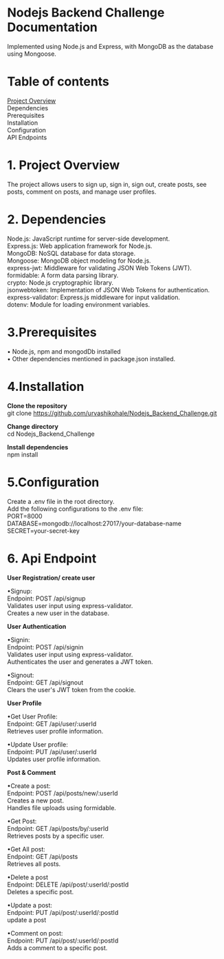 # Nodejs Backend Challenge Documentation

Implemented using Node.js and Express, with MongoDB as the database using Mongoose.

# Table of contents

[Project Overview](#1-project-overview)
<br/>
Dependencies
<br/>
Prerequisites
<br/>
Installation
<br/>
Configuration
<br/>
API Endpoints

# 1. Project Overview <a name="project-overview"></a>

The project allows users to sign up, sign in, sign out, create posts, see posts, comment on posts, and manage user profiles.

# 2. Dependencies <a name="dependencies"></a>

Node.js: JavaScript runtime for server-side development.
<br/>
Express.js: Web application framework for Node.js.
<br/>
MongoDB: NoSQL database for data storage.
<br/>
Mongoose: MongoDB object modeling for Node.js.
<br/>
express-jwt: Middleware for validating JSON Web Tokens (JWT).
<br/>
formidable: A form data parsing library.
<br/>
crypto: Node.js cryptographic library.
<br/>
jsonwebtoken: Implementation of JSON Web Tokens for authentication.
<br/>
express-validator: Express.js middleware for input validation.
<br/>
dotenv: Module for loading environment variables.

# 3.Prerequisites <a name="Prerequisites"></a>

• Node.js, npm and mongodDb installed
<br/>
• Other dependencies mentioned in package.json installed.

# 4.Installation <a name="installation"></a>

**Clone the repository**<br/>
git clone https://github.com/urvashikohale/Nodejs_Backend_Challenge.git

**Change directory**<br/>
cd Nodejs_Backend_Challenge

**Install dependencies**<br/>
npm install

# 5.Configuration <a name="configuration"></a>

Create a .env file in the root directory.
<br/>
Add the following configurations to the .env file:
<br/>
PORT=8000
<br/>
DATABASE=mongodb://localhost:27017/your-database-name
<br/>
SECRET=your-secret-key

# 6. Api Endpoint <a name="api-routes"></a>

**User Registration/ create user**

•Signup:
<br/>
Endpoint: POST /api/signup
<br/>
Validates user input using express-validator.
<br/>
Creates a new user in the database.

**User Authentication**

•Signin:
<br/>
Endpoint: POST /api/signin
<br/>
Validates user input using express-validator.
<br/>
Authenticates the user and generates a JWT token.

•Signout:
<br/>
Endpoint: GET /api/signout
<br/>
Clears the user's JWT token from the cookie.

**User Profile**

•Get User Profile:
<br/>
Endpoint: GET /api/user/:userId
<br/>
Retrieves user profile information.
<br/>

•Update User profile:
<br/>
Endpoint: PUT /api/user/:userId
<br/>
Updates user profile information.

**Post & Comment**

•Create a post:
<br/>
Endpoint: POST /api/posts/new/:userId
<br/>
Creates a new post.
<br/>
Handles file uploads using formidable.

•Get Post:
<br/>
Endpoint: GET /api/posts/by/:userId
<br/>
Retrieves posts by a specific user.

•Get All post:
<br/>
Endpoint: GET /api/posts
<br/>
Retrieves all posts.

•Delete a post
<br/>
Endpoint: DELETE /api/post/:userId/:postId
<br/>
Deletes a specific post.

•Update a post:
<br/>
Endpoint: PUT /api/post/:userId/:postId
<br/>
update a post

•Comment on post:
<br/>
Endpoint: PUT /api/post/:userId/:postId
<br/>
Adds a comment to a specific post.
